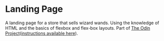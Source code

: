 # Landing Page

A landing page for a store that sells wizard wands.
Using the knowledge of HTML and the basics of flexbox and flex-box layouts. Part of [The Odin Project](https://www.theodinproject.com/home)([instructions available here](https://www.theodinproject.com/paths/foundations/courses/foundations/lessons/landing-page)).
